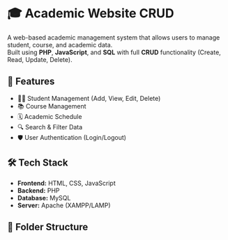 # 🎓 Academic Website CRUD

A web-based academic management system that allows users to manage student, course, and academic data.  
Built using **PHP**, **JavaScript**, and **SQL** with full **CRUD** functionality (Create, Read, Update, Delete).

## 🚀 Features
- 👨‍🎓 Student Management (Add, View, Edit, Delete)
- 📚 Course Management
- 🗓 Academic Schedule
- 🔍 Search & Filter Data
- 🛡 User Authentication (Login/Logout)

## 🛠 Tech Stack
- **Frontend:** HTML, CSS, JavaScript
- **Backend:** PHP
- **Database:** MySQL
- **Server:** Apache (XAMPP/LAMP)

## 📂 Folder Structure

